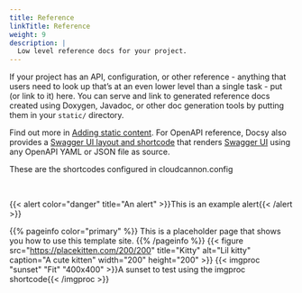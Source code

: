 ```yaml
---
title: Reference
linkTitle: Reference
weight: 9
description: |
  Low level reference docs for your project.
---
```

If your project has an API, configuration, or other reference - anything that users need to look up that’s at an even lower level than a single task - put (or link to it) here. You can serve and link to generated reference docs created using Doxygen, Javadoc, or other doc generation tools by putting them in your `static/` directory.

Find out more in [Adding static content](https://docsy.dev/docs/adding-content/content/#adding-static-content). For OpenAPI reference, Docsy also provides a [Swagger UI layout and shortcode](https://www.docsy.dev/docs/adding-content/shortcodes/#swaggerui) that renders [Swagger UI](https://swagger.io/tools/swagger-ui/) using any OpenAPI YAML or JSON file as source.

These are the shortcodes configured in cloudcannon.config

&nbsp;

{{< alert color="danger" title="An alert" >}}This is an example alert{{< /alert >}}

{{% pageinfo color="primary" %}}
This is a placeholder page that shows you how to use this template site.
{{% /pageinfo %}}
{{< figure src="https://placekitten.com/200/200" title="Kitty" alt="Lil kitty" caption="A cute kitten" width="200" height="200" >}}
{{< imgproc "sunset" "Fit" "400x400" >}}A sunset to test using the imgproc shortcode{{< /imgproc >}}